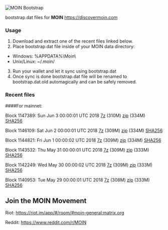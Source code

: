 ![MOIN Bootstrap](https://i.imgur.com/KjM1jMp.jpg)

bootstrap.dat files for **MOIN** https://discovermoin.com

### Usage

1. Download and extract one of the recent files linked below.
2. Place bootstrap.dat file inside of your MOIN data directory:
 - Windows: %APPDATA%\Moin\
 - Unix/Linux: ~/.moin/
3. Run your wallet and let it sync using bootstrap.dat
4. Once sync is done bootstrap.dat file will be renamed to bootstrap.dat.old automagically and can be safely removed.


### Recent files

####For mainnet:

Block 1147389: Sun Jun  3 00:00:01 UTC 2018 [7z](https://transfer.sh/hK4IQ/bootstrap.dat.20180603.7z) (310M) [zip](https://transfer.sh/NyOji/bootstrap.dat.20180603.zip) (334M) [SHA256](https://transfer.sh/bA2Xo/sha256.txt)

Block 1146109: Sat Jun  2 00:00:01 UTC 2018 [7z](https://transfer.sh/CZze9/bootstrap.dat.20180602.7z) (309M) [zip](https://transfer.sh/i0YrQ/bootstrap.dat.20180602.zip) (334M) [SHA256](https://transfer.sh/g0OnY/sha256.txt)

Block 1144821: Fri Jun  1 00:00:02 UTC 2018 [7z](https://transfer.sh/9GV8d/bootstrap.dat.20180601.7z) (309M) [zip](https://transfer.sh/zi3SS/bootstrap.dat.20180601.zip) (334M) [SHA256](https://transfer.sh/esdV5/sha256.txt)

Block 1143532: Thu May 31 00:00:01 UTC 2018 [7z](https://transfer.sh/11F5iV/bootstrap.dat.20180531.7z) (309M) [zip](https://transfer.sh/RBQw7/bootstrap.dat.20180531.zip) (333M) [SHA256](https://transfer.sh/OscHy/sha256.txt)

Block 1142249: Wed May 30 00:00:02 UTC 2018 [7z](https://transfer.sh/saJXM/bootstrap.dat.20180530.7z) (309M) [zip](https://transfer.sh/OvhBS/bootstrap.dat.20180530.zip) (333M) [SHA256](https://transfer.sh/csYRH/sha256.txt)

Block 1140953: Tue May 29 00:00:01 UTC 2018 [7z](https://transfer.sh/HAdpj/bootstrap.dat.20180529.7z) (308M) [zip](https://transfer.sh/jIfxo/bootstrap.dat.20180529.zip) (333M) [SHA256](https://transfer.sh/10uPK1/sha256.txt)

## Join the MOIN Movement

Riot: https://riot.im/app/#/room/#moin-general:matrix.org

Reddit: https://www.reddit.com/r/MOIN
